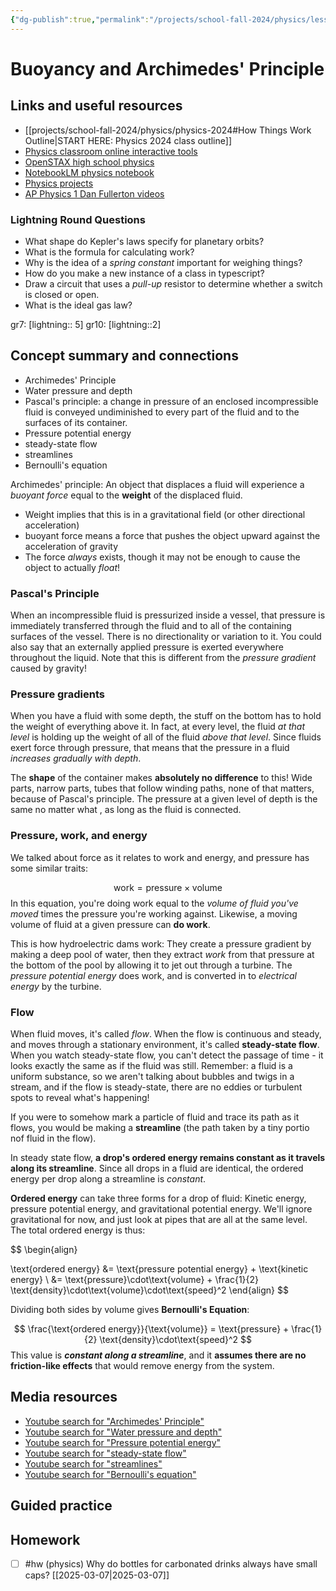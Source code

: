 ```yaml
---
{"dg-publish":true,"permalink":"/projects/school-fall-2024/physics/lessons/buoyancy-and-archimedes/"}
---
```



#  Buoyancy and Archimedes' Principle

## Links and useful resources 

- [[projects/school-fall-2024/physics/physics-2024#How Things Work Outline\|START HERE: Physics 2024 class outline]]
- [Physics classroom online interactive tools](https://www.physicsclassroom.com/Lesson-Plans/Algebra-Based-Physics)
- [OpenSTAX high school physics](https://openstax.org/books/physics/pages/1-introduction)
- [NotebookLM physics notebook](https://notebooklm.google.com/notebook/94fe29f5-cebb-4621-9e03-d20110b7a978)
- [Physics projects](https://www.sciencebuddies.org/science-fair-projects/science-projects/physics/high-school)
- [AP Physics 1 Dan Fullerton videos](https://www.youtube.com/playlist?list=PLd2HWlWc-MsysWuL9ksneEM8cl5bk3bHH)



### Lightning Round Questions

- What shape do Kepler's laws specify for planetary orbits? 
- What is the formula for calculating work? 
- Why is the idea of a *spring constant* important for weighing things? 
- How do you make a new instance of a class in typescript? 
- Draw a circuit that uses a *pull-up* resistor to determine whether a switch is closed or open. 
- What is the ideal gas law? 

gr7: [lightning:: 5]
gr10: [lightning::2]

## Concept summary and connections


- Archimedes' Principle 
- Water pressure and depth 
- Pascal's principle: a change in pressure of an enclosed incompressible fluid is conveyed undiminished to every part of the fluid and to the surfaces of its container. 
- Pressure potential energy 
- steady-state flow 
- streamlines 
- Bernoulli's equation 


Archimedes' principle: An object that displaces a fluid will experience a *buoyant force* equal to the **weight** of the displaced fluid.
- Weight implies that this is in a gravitational field (or other directional acceleration)
- buoyant force means a force that pushes the object upward against the acceleration of gravity
- The force *always* exists, though it may not be enough to cause the object to actually *float*!

### Pascal's Principle

When an incompressible fluid is pressurized inside a vessel, that pressure is immediately transferred through the fluid and to all of the containing surfaces of the vessel. There is no directionality or variation to it. You could also say that an externally applied pressure is exerted everywhere throughout the liquid. Note that this is different from the *pressure gradient* caused by gravity!

### Pressure gradients

When you have a fluid with some depth, the stuff on the bottom has to hold the weight of everything above it. In fact, at every level, the fluid *at that level* is holding up the weight of all of the fluid *above that level*. Since fluids exert force through pressure, that means that the pressure in a fluid *increases gradually with depth*.

The **shape** of the container makes **absolutely no difference** to this! Wide parts, narrow parts, tubes that follow winding paths, none of that matters, because of Pascal's principle. The pressure at a given level of depth is the same no matter what , as long as the fluid is connected.

### Pressure, work, and energy

We talked about force as it relates to work and energy, and pressure has some similar traits:

$$
\text{work} = \text{pressure} \times \text{volume}
$$
In this equation, you're doing work equal to the *volume of fluid you've moved* times the pressure you're working against. Likewise, a moving volume of fluid at a given pressure can **do work**.

This is how hydroelectric dams work: They create a pressure gradient by making a deep pool of water, then they extract *work* from that pressure at the bottom of the pool by allowing it to jet out through a turbine. The *pressure potential energy* does work, and is converted in to *electrical energy* by the turbine.

### Flow

When fluid moves, it's called *flow*. When the flow is continuous and steady, and moves through a stationary environment, it's called **steady-state flow**. When you watch steady-state flow, you can't detect the passage of time - it looks exactly the same as if the fluid was still. Remember: a fluid is a uniform substance, so we aren't talking about bubbles and twigs in a stream, and if the flow is steady-state, there are no eddies or turbulent spots to reveal what's happening!

If you were to somehow mark a particle of fluid and trace its path as it flows, you would be making a **streamline** (the path taken by a tiny portio nof fluid in the flow).

In steady state flow, **a drop's ordered energy remains constant as it travels along its streamline**. Since all drops in a fluid are identical, the ordered energy per drop along a streamline is *constant*.

**Ordered energy** can take three forms for a drop of fluid: Kinetic energy, pressure potential energy, and gravitational potential energy. We'll ignore gravitational for now, and just look at pipes that are all at the same level. The total ordered energy is thus:

$$
\begin{align}

\text{ordered energy} &= \text{pressure potential energy} + \text{kinetic energy} \\
&= \text{pressure}\cdot\text{volume} + \frac{1}{2} \text{density}\cdot\text{volume}\cdot\text{speed}^2
\end{align}
$$

Dividing both sides by volume gives **Bernoulli's Equation**:

$$
\frac{\text{ordered energy}}{\text{volume}} = \text{pressure} + \frac{1}{2} \text{density}\cdot\text{speed}^2
$$
This value is ***constant along a streamline***, and it **assumes there are no friction-like effects** that would remove energy from the system.


## Media resources

- [Youtube search for "Archimedes' Principle"](https://www.youtube.com/results?search_query=Archimedes'%20Principle) 
- [Youtube search for "Water pressure and depth"](https://www.youtube.com/results?search_query=Water%20pressure%20and%20depth) 
- [Youtube search for "Pressure potential energy"](https://www.youtube.com/results?search_query=Pressure%20potential%20energy) 
- [Youtube search for "steady-state flow"](https://www.youtube.com/results?search_query=steady-state%20flow) 
- [Youtube search for "streamlines"](https://www.youtube.com/results?search_query=streamlines) 
- [Youtube search for "Bernoulli's equation"](https://www.youtube.com/results?search_query=Bernoulli's%20equation) 

## Guided practice


## Homework



- [ ] #hw (physics) Why do bottles for carbonated drinks always have small caps? [[2025-03-07\|2025-03-07]]
